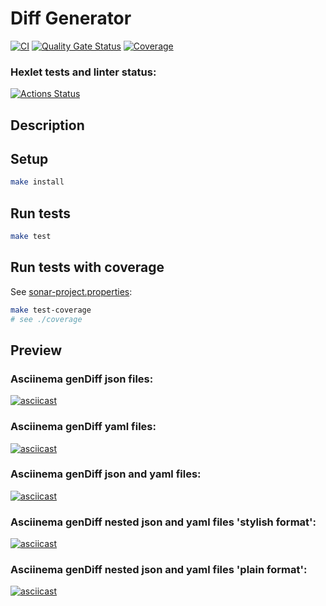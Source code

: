 # Diff Generator

[![CI](https://github.com/olgarozmetova/frontend-project-46/actions/workflows/ci.yml/badge.svg)](https://github.com/olgarozmetova/frontend-project-46/actions)
[![Quality Gate Status](https://sonarcloud.io/api/project_badges/measure?project=olgarozmetova_frontend-project-46&metric=alert_status)](https://sonarcloud.io/summary/new_code?id=olgarozmetova_frontend-project-46)
[![Coverage](https://sonarcloud.io/api/project_badges/measure?project=olgarozmetova_frontend-project-46&metric=coverage)](https://sonarcloud.io/summary/new_code?id=olgarozmetova_frontend-project-46)

### Hexlet tests and linter status:

[![Actions Status](https://github.com/olgarozmetova/frontend-project-46/actions/workflows/hexlet-check.yml/badge.svg)](https://github.com/olgarozmetova/frontend-project-46/actions)

## Description

## Setup

```bash
make install
```

## Run tests

```bash
make test
```

## Run tests with coverage

See [sonar-project.properties](https://github.com/olgarozmetova/frontend-project-46/blob/main/sonar-project.properties):

```bash
make test-coverage
# see ./coverage
```

## Preview

### Asciinema genDiff json files:

[![asciicast](https://asciinema.org/a/4R4o9jSf7DTgPkGpvDHNbPEcG.svg)](https://asciinema.org/a/4R4o9jSf7DTgPkGpvDHNbPEcG)

### Asciinema genDiff yaml files:

[![asciicast](https://asciinema.org/a/N7aTtRwp5460mSDXxFrawNQo5.svg)](https://asciinema.org/a/N7aTtRwp5460mSDXxFrawNQo5)

### Asciinema genDiff json and yaml files:

[![asciicast](https://asciinema.org/a/RMbYtyZUL1hS71LStu2j6YXGj.svg)](https://asciinema.org/a/RMbYtyZUL1hS71LStu2j6YXGj)

### Asciinema genDiff nested json and yaml files 'stylish format':

[![asciicast](https://asciinema.org/a/J4QXXAbvEIiicUxqy2dPIkxZm.svg)](https://asciinema.org/a/J4QXXAbvEIiicUxqy2dPIkxZm)

### Asciinema genDiff nested json and yaml files 'plain format':

[![asciicast](https://asciinema.org/a/DWPVjdmZLxgexyvHGyanNf6of.svg)](https://asciinema.org/a/DWPVjdmZLxgexyvHGyanNf6of)
